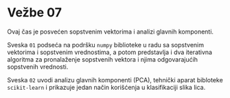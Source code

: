 # Vežbe 07

Ovaj čas je posvećen sopstvenim vektorima i analizi glavnih komponenti. 

Sveska `01` podseća na podršku `numpy` biblioteke u radu sa sopstvenim vektorima i sopstvenim vrednostima, a potom predstavlja i dva iterativna algoritma za pronalaženje sopstvenih vektora i njima odgovarajućih sopstvenih vrednosti. 

Sveska `02` uvodi analizu glavnih komponenti (PCA), tehnički aparat bibloteke `scikit-learn` i prikazuje jedan način korišćenja u klasifikaciji slika lica. 
